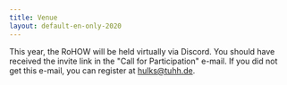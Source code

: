 ```yaml
---
title: Venue
layout: default-en-only-2020
---
```


This year, the RoHOW will be held virtually via Discord.
You should have received the invite link in the "Call for Participation" e-mail.
If you did not get this e-mail, you can register at [hulks@tuhh.de](mailto:hulks@tuhh.de).
